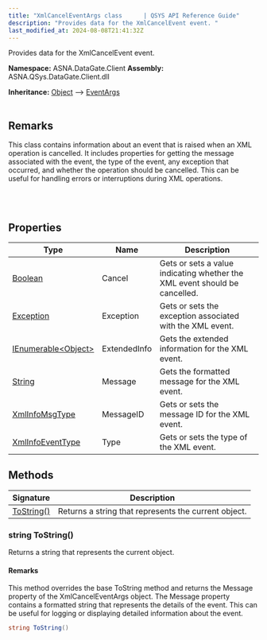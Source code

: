 ```yaml
---
title: "XmlCancelEventArgs class      | QSYS API Reference Guide"
description: "Provides data for the XmlCancelEvent event. "
last_modified_at: 2024-08-08T21:41:32Z
---
```


Provides data for the XmlCancelEvent event.

**Namespace:** ASNA.DataGate.Client
**Assembly:** ASNA.QSys.DataGate.Client.dll

**Inheritance:** [Object](https://docs.microsoft.com/en-us/dotnet/api/system.object) --> [EventArgs](https://learn.microsoft.com/en-us/dotnet/api/system.eventargs?view=net-8.0)
<br>
<br>

## Remarks
This class contains information about an event that is raised when an XML operation is cancelled. 
It includes properties for getting the message associated with the event, the type of the event, 
any exception that occurred, and whether the operation should be cancelled. 
This can be useful for handling errors or interruptions during XML operations.

<br>
<br>

## Properties

| Type | Name | Description
| --- | --- | --- 
| [Boolean](https://docs.microsoft.com/en-us/dotnet/api/system.boolean) | Cancel | Gets or sets a value indicating whether the XML event should be cancelled. |
| [Exception](https://docs.microsoft.com/en-us/dotnet/api/system.exception) | Exception | Gets or sets the exception associated with the XML event. |
| [IEnumerable\<Object\>](https://learn.microsoft.com/en-us/dotnet/api/system.collections.generic.ienumerable-1?view=net-8.0) | ExtendedInfo | Gets the extended information for the XML event. |
| [String](https://learn.microsoft.com/en-us/dotnet/api/system.string?view=net-8.0) | Message | Gets the formatted message for the XML event. |
| [XmlInfoMsgType](/reference/datagate/datagate-client/xml-info-msg-type.html) | MessageID | Gets or sets the message ID for the XML event. |
| [XmlInfoEventType](/reference/datagate/datagate-client/xml-info-event-type.html) | Type | Gets or sets the type of the XML event. |

## Methods

| Signature | Description |
| --- | --- |
| [ToString()](#string-tostring) | Returns a string that represents the current object.

### string ToString()

Returns a string that represents the current object.


#### Remarks
This method overrides the base ToString method and returns the Message property of the XmlCancelEventArgs object. The Message property contains a formatted string that represents the details of the event. This can be useful for logging or displaying detailed information about the event.

```cs
string ToString()
```
